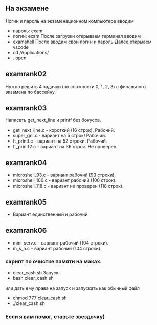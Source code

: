 ## На экзамене
Логин и пароль на экзаменационном компьютере вводим
- пароль:	exam
- логин:	exam
После загрузки открываем терминал вводим
- examshell
После вводим свои логин и пароль
Далее открыаем vscode
- cd /Applications/
- . open


## examrank02
Нужно решить 4 задачки (по сложности 0, 1, 2, 3) с финального экзамена по бассейну.

## examrank03
Написать get_next_line и printf без бонусов.
- get_next_line.c - короткий (16 строк). Рабочий.
- super_gnl.c - вариант на 5 строк! Рабочий.
- ft_printf.c - вариант на 52 строки. Рабочий.
- ft_printf2.c - вариант на 36 строк. Не проверен.

## examrank04
- microshell_93.c - вариант рабочий (93 строки).
- microshell_100.c - вариант рабочий (100 строк).
- microshell_118.c - вариант не проверен (118 строк).

## examrank05
- Вариант единственный и рабочий.

## examrank06
- mini_serv.c 	- вариант рабочий (104 строки).
- m_s_a.c 		- вариант рабочий (104 строки).

### скрипт по очистке памяти на маках.
- clear_cash.sh
Запуск:
- bash clear_cash.sh

или дать ему права на запуск и запускать как обычный файл

- chmod 777 clear_cash.sh
- ./clear_cash.sh

### Если я вам помог, ставьте звездочку)
